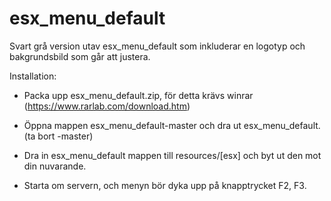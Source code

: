 # esx_menu_default
Svart grå version utav esx_menu_default som inkluderar en logotyp och bakgrundsbild som går att justera.


Installation:

- Packa upp esx_menu_default.zip, för detta krävs winrar (https://www.rarlab.com/download.htm)

- Öppna mappen esx_menu_default-master och dra ut esx_menu_default. (ta bort -master)

- Dra in esx_menu_default mappen till resources/[esx] och byt ut den mot din nuvarande.

- Starta om servern, och menyn bör dyka upp på knapptrycket F2, F3.

